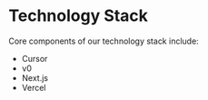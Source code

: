 # Technology Stack

Core components of our technology stack include:

- Cursor
- v0
- Next.js
- Vercel
